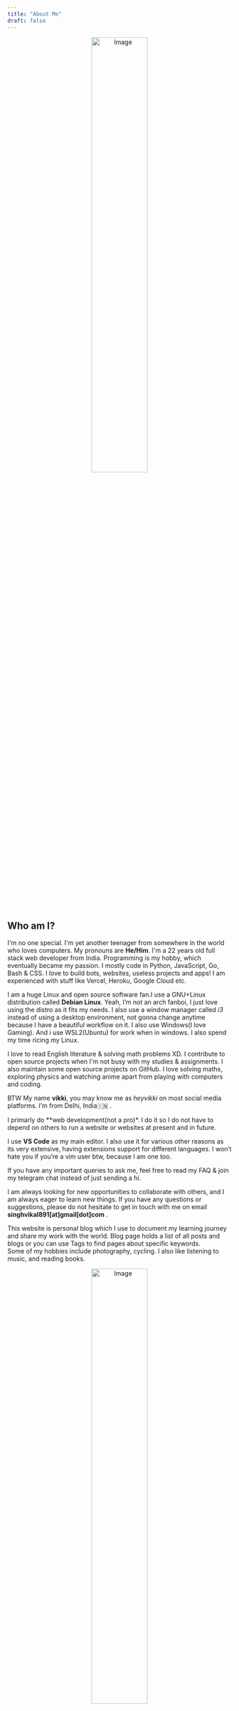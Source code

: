 ```yaml
---
title: "About Me"
draft: false
---
```

<div align="center">
<img src="/images/about.gif" alt="Image" width=50%>
</div>
 

## Who am I?

I'm no one special. I'm yet another teenager from somewhere in the world who loves computers. My pronouns are **He/Him**. I'm a 22 years old full stack web developer from India. Programming is my hobby, which eventually became my passion. I mostly code in Python, JavaScript, Go, Bash & CSS. I love to build bots, websites, useless projects and apps! I am experienced with stuff like Vercel, Heroku, Google Cloud etc. 

I am a huge Linux and open source software fan.I use a GNU+Linux distribution called **Debian Linux**. Yeah, I’m not an arch fanboi, I just love using the distro as it fits my needs. I also use a window manager called *i3* instead of using a desktop environment, not gonna change anytime because I have a beautiful workflow on it. I also use Windows(I love Gaming). And i use WSL2(Ubuntu) for work when in windows. I also spend my time ricing my Linux. 


I love to read English literature & solving math problems XD. I contribute to open source projects when I'm not busy with my studies & assignments. I also maintain some open source projects on GitHub. I love solving maths, exploring physics and watching anime apart from playing with computers and coding.

BTW My name **vikki**, you may know me as *heyvikki* on most social media platforms. I’m from Delhi, India🇮🇳 . 


I primarly do **web development(not a pro)*. I do it so I do not have to depend on others to run a website or websites at present and in future.


I use **VS Code** as my main editor. I also use it for various other reasons as its very extensive, having extensions support for different languages. I won’t hate you if you’re a vim user btw, because I am one too.

If you have any important queries to ask me, feel free to read my FAQ & join my telegram chat instead of just sending a hi.


I am always looking for new opportunities to collaborate with others, and I am always eager to learn new things. If you have any questions or suggestions, please do not hesitate to get in touch with me on email  **singhvikal891[at]gmail[dot]com** .



This website is personal blog which I use to document my learning journey and share my work with the world. Blog page holds a list of all posts and blogs or you can use Tags to find pages about specific keywords.
<br>
Some of my hobbies include photography, cycling. I also like listening to music, and reading books.


<div align="center">
<img src="/images/lofi-browsing.gif" alt="Image" width=50%>
</div>


## My Tech Stack

- Programming Languages:  HTML, CSS, Python, Javascript, C & C++
- Frameworks: Bootstrap, FastAPI, Tailwind, Django
- Tools: Heroku, Google Cloud, GitHub, Git, GitLab, Vercel, Netlify, Cloudflare Pages, Cloudflare, Visual Studio Code
- Databases: MongoDB, PostgreSql
- Technologies & Other Skills: Frontend Development, Backend Development, Full-Stack Developement, Discord & Telegram Bot Development, GitHub Workflows

 


- [Favorite Quotes](/quote)
- [Link Tree](https://links-heyvikki.pages.dev) for all my social media profiles.




### What softwares do I use daily?
Brave, Mozilla Firefox, Instagram, Discord, WhatsApp, Telegram, GitHub and others.

### Where am I from?
I'm originally from the Indian state Madhya Pradesh but I currently reside in New Delhi, India.

### What are your hobbies?
Reading, Coding, Listening to music, Sleeping, Photography, Writing Poetry and Watching Anime.